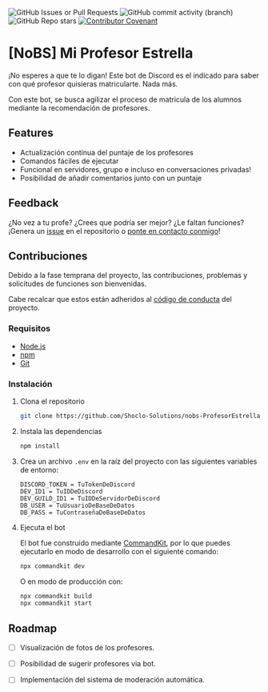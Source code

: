 ![GitHub Issues or Pull Requests](https://img.shields.io/github/issues-raw/Shoclo-Solutions/nobs-ProfesorEstrella)
![GitHub commit activity (branch)](https://img.shields.io/github/commit-activity/w/Shoclo-Solutions/nobs-ProfesorEstrella/main)
![GitHub Repo stars](https://img.shields.io/github/stars/Shoclo-Solutions/nobs-ProfesorEstrella)
[![Contributor Covenant](https://img.shields.io/badge/Contributor%20Covenant-2.1-4baaaa.svg)](code_of_conduct.md)

# [NoBS] Mi Profesor Estrella

¡No esperes a que te lo digan! Este bot de Discord es el indicado para saber con qué profesor quisieras matricularte. Nada más.

Con este bot, se busca agilizar el proceso de matricula de los alumnos mediante la recomendación de profesores.

## Features

- Actualización contínua del puntaje de los profesores
- Comandos fáciles de ejecutar
- Funcional en servidores, grupo e incluso en conversaciones privadas!
- Posibilidad de añadir comentarios junto con un puntaje

## Feedback

¿No vez a tu profe? ¿Crees que podría ser mejor? ¿Le faltan funciones? ¡Genera un [issue](https://github.com/Shoclo-Solutions/nobs-ProfesorEstrella/issues/new) en el repositorio o [ponte en contacto conmigo](mailto:fallaangello@gmail.com)!

## Contribuciones

Debido a la fase temprana del proyecto, las contribuciones, problemas y solicitudes de funciones son bienvenidas.

Cabe recalcar que estos están adheridos al [código de conducta](.github\docs\CODE_OF_CONDUCT.md) del proyecto.

### Requisitos

- [Node.js](https://nodejs.org/en/download/)
- [npm](https://www.npmjs.com/get-npm)
- [Git](https://git-scm.com/downloads)

### Instalación

1. Clona el repositorio

   ```bash
   git clone https://github.com/Shoclo-Solutions/nobs-ProfesorEstrella.git
   ```

2. Instala las dependencias

   ```bash
   npm install
   ```

3. Crea un archivo `.env` en la raíz del proyecto con las siguientes variables de entorno:

   ```env
   DISCORD_TOKEN = TuTokenDeDiscord
   DEV_ID1 = TuIDDeDiscord
   DEV_GUILD_ID1 = TuIDDeServidorDeDiscord
   DB_USER = TuUsuarioDeBaseDeDatos
   DB_PASS = TuContraseñaDeBaseDeDatos
   ```

4. Ejecuta el bot

   El bot fue construido mediante [CommandKit](https://commandkit.js.org/), por lo que puedes ejecutarlo en modo de desarrollo con el siguiente comando:

   ```bash
   npx commandkit dev
   ```

   O en modo de producción con:

   ```bash
   npx commandkit build
   npx commandkit start
   ```

## Roadmap

- [ ] Visualización de fotos de los profesores.

- [ ] Posibilidad de sugerir profesores via bot.

- [ ] Implementación del sistema de moderación automática.
